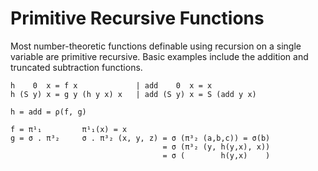 # Primitive Recursive Functions

Most number-theoretic functions definable using recursion on a single variable are primitive recursive. Basic examples include the addition and truncated subtraction functions.

```
h    0  x = f x             | add    0  x = x
h (S y) x = g y (h y x) x   | add (S y) x = S (add y x)

h = add = ρ(f, g)

f = π¹₁         π¹₁(x) = x
g = σ . π³₂     σ . π³₂ (x, y, z) = σ (π³₂ (a,b,c)) = σ(b)
                                  = σ (π³₂ (y, h(y,x), x))
                                  = σ (        h(y,x)    )
```
